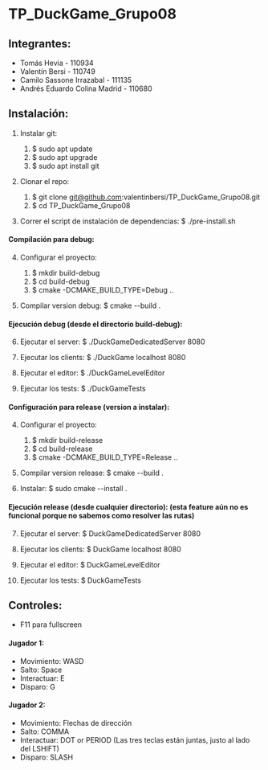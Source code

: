 # TP_DuckGame_Grupo08

## Integrantes:

- Tomás Hevia - 110934
- Valentín Bersi - 110749
- Camilo Sassone Irrazabal - 111135
- Andrés Eduardo Colina Madrid - 110680

## Instalación:

1. Instalar git:
    1. $ sudo apt update
    2. $ sudo apt upgrade  
    3. $ sudo apt install git

2. Clonar el repo:
    1. $ git clone git@github.com:valentinbersi/TP_DuckGame_Grupo08.git
    2. $ cd TP_DuckGame_Grupo08

3. Correr el script de instalación de dependencias: $ ./pre-install.sh

#### Compilación para debug:

4. Configurar el proyecto:
    1. $ mkdir build-debug
    2. $ cd build-debug
    3. $ cmake -DCMAKE_BUILD_TYPE=Debug ..

5. Compilar version debug: $ cmake --build .

#### Ejecución debug (desde el directorio build-debug):

6. Ejecutar el server: $ ./DuckGameDedicatedServer 8080

7. Ejecutar los clients: $ ./DuckGame localhost 8080

8. Ejecutar el editor: $ ./DuckGameLevelEditor

9. Ejecutar los tests: $ ./DuckGameTests

#### Configuración para release (version a instalar):

4. Configurar el proyecto:
    1. $ mkdir build-release
    2. $ cd build-release
    3. $ cmake -DCMAKE_BUILD_TYPE=Release ..

5. Compilar version release: \$ cmake --build .

6. Instalar: \$ sudo cmake --install .

#### Ejecución release (desde cualquier directorio): (esta feature aún no es funcional porque no sabemos como resolver las rutas)
 
7. Ejecutar el server: $ DuckGameDedicatedServer 8080

8. Ejecutar los clients: $ DuckGame localhost 8080

9. Ejecutar el editor: $ DuckGameLevelEditor

10. Ejecutar los tests: $ DuckGameTests

## Controles:

* F11 para fullscreen

#### Jugador 1:
* Movimiento: WASD
* Salto: Space
* Interactuar: E
* Disparo: G

#### Jugador 2:
* Movimiento: Flechas de dirección
* Salto: COMMA
* Interactuar: DOT or PERIOD                    (Las tres teclas están juntas, justo al lado del LSHIFT)
* Disparo: SLASH
